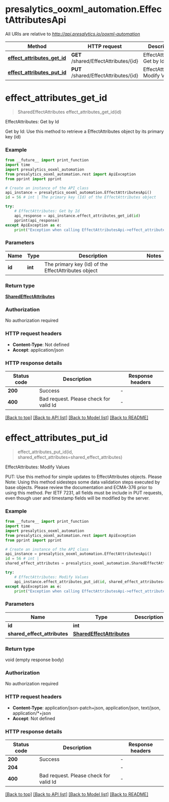# presalytics_ooxml_automation.EffectAttributesApi

All URIs are relative to *http://api.presalytics.io/ooxml-automation*

Method | HTTP request | Description
------------- | ------------- | -------------
[**effect_attributes_get_id**](EffectAttributesApi.md#effect_attributes_get_id) | **GET** /shared/EffectAttributes/{id} | EffectAttributes: Get by Id
[**effect_attributes_put_id**](EffectAttributesApi.md#effect_attributes_put_id) | **PUT** /shared/EffectAttributes/{id} | EffectAttributes: Modify Values


# **effect_attributes_get_id**
> SharedEffectAttributes effect_attributes_get_id(id)

EffectAttributes: Get by Id

Get by Id: Use this method to retrieve a EffectAttributes object by its primary key (id)

### Example

```python
from __future__ import print_function
import time
import presalytics_ooxml_automation
from presalytics_ooxml_automation.rest import ApiException
from pprint import pprint

# Create an instance of the API class
api_instance = presalytics_ooxml_automation.EffectAttributesApi()
id = 56 # int | The primary key (Id) of the EffectAttributes object

try:
    # EffectAttributes: Get by Id
    api_response = api_instance.effect_attributes_get_id(id)
    pprint(api_response)
except ApiException as e:
    print("Exception when calling EffectAttributesApi->effect_attributes_get_id: %s\n" % e)
```

### Parameters

Name | Type | Description  | Notes
------------- | ------------- | ------------- | -------------
 **id** | **int**| The primary key (Id) of the EffectAttributes object | 

### Return type

[**SharedEffectAttributes**](SharedEffectAttributes.md)

### Authorization

No authorization required

### HTTP request headers

 - **Content-Type**: Not defined
 - **Accept**: application/json

### HTTP response details
| Status code | Description | Response headers |
|-------------|-------------|------------------|
**200** | Success |  -  |
**400** | Bad request.  Please check for valid Id |  -  |

[[Back to top]](#) [[Back to API list]](../README.md#documentation-for-api-endpoints) [[Back to Model list]](../README.md#documentation-for-models) [[Back to README]](../README.md)

# **effect_attributes_put_id**
> effect_attributes_put_id(id, shared_effect_attributes=shared_effect_attributes)

EffectAttributes: Modify Values

PUT: Use this method for simple updates to EffectAttributes objects.   Please Note: Using this method sidesteps some data validation steps executed by base objects.  Please review the documentation and ECMA-376 prior to using this method. Per IETF 7231, all fields must be include in PUT requests, even though user and timestamp fields will be modified by the server.

### Example

```python
from __future__ import print_function
import time
import presalytics_ooxml_automation
from presalytics_ooxml_automation.rest import ApiException
from pprint import pprint

# Create an instance of the API class
api_instance = presalytics_ooxml_automation.EffectAttributesApi()
id = 56 # int | 
shared_effect_attributes = presalytics_ooxml_automation.SharedEffectAttributes() # SharedEffectAttributes |  (optional)

try:
    # EffectAttributes: Modify Values
    api_instance.effect_attributes_put_id(id, shared_effect_attributes=shared_effect_attributes)
except ApiException as e:
    print("Exception when calling EffectAttributesApi->effect_attributes_put_id: %s\n" % e)
```

### Parameters

Name | Type | Description  | Notes
------------- | ------------- | ------------- | -------------
 **id** | **int**|  | 
 **shared_effect_attributes** | [**SharedEffectAttributes**](SharedEffectAttributes.md)|  | [optional] 

### Return type

void (empty response body)

### Authorization

No authorization required

### HTTP request headers

 - **Content-Type**: application/json-patch+json, application/json, text/json, application/*+json
 - **Accept**: Not defined

### HTTP response details
| Status code | Description | Response headers |
|-------------|-------------|------------------|
**200** | Success |  -  |
**204** |  |  -  |
**400** | Bad request.  Please check for valid Id |  -  |

[[Back to top]](#) [[Back to API list]](../README.md#documentation-for-api-endpoints) [[Back to Model list]](../README.md#documentation-for-models) [[Back to README]](../README.md)

